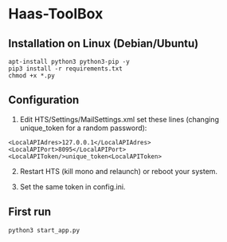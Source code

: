 # Haas-ToolBox

## Installation on Linux (Debian/Ubuntu)

```
apt-install python3 python3-pip -y
pip3 install -r requirements.txt
chmod +x *.py
```

## Configuration

1. Edit HTS/Settings/MailSettings.xml set these lines (changing unique_token for a random password):
  ```
  <LocalAPIAdres>127.0.0.1</LocalAPIAdres>
  <LocalAPIPort>8095</LocalAPIPort>
  <LocalAPIToken/>unique_token<LocalAPIToken>
  ```
2. Restart HTS (kill mono and relaunch) or reboot your system.

3. Set the same token in config.ini.

## First run

```
python3 start_app.py
```
